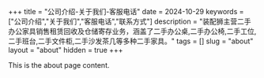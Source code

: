 +++
title = "公司介绍-关于我们-客服电话"
date = 2024-10-29
keywords = ["公司介绍","关于我们","客服电话","联系方式"]
description = "装配狮主营二手办公家具销售租赁回收及仓储寄存业务，涵盖了二手办公桌,二手办公椅,二手工位,二手班台,二手文件柜,二手沙发茶几等多种二手家具。"
tags = []
slug = "about"
layout = "about"
hidden = true
+++

This is the about page content.